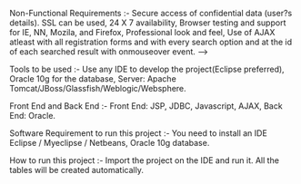 Non-Functional Requirements :-
Secure access of confidential data (user?s details). SSL can be used,
24 X 7 availability,
Browser testing and support for IE, NN, Mozila, and Firefox,
Professional look and feel,
Use of AJAX atleast with all registration forms and with every search option and at the id of each searched result with onmouseover event.
-->

Tools to be used :-
Use any IDE to develop the project(Eclipse preferred),
Oracle 10g for the database,
Server: Apache Tomcat/JBoss/Glassfish/Weblogic/Websphere.

Front End and Back End :-
Front End: JSP, JDBC, Javascript, AJAX,
Back End: Oracle.

Software Requirement to run this project :-
You need to install an IDE Eclipse / Myeclipse / Netbeans,
Oracle 10g database.

How to run this project :-
Import the project on the IDE and run it. All the tables will be created automatically.
